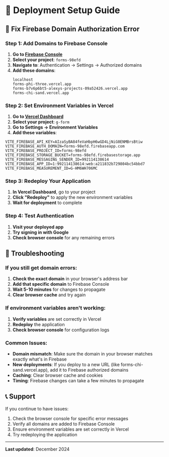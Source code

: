 # 🚀 Deployment Setup Guide

## 🔧 Fix Firebase Domain Authorization Error

### **Step 1: Add Domains to Firebase Console**

1. **Go to [Firebase Console](https://console.firebase.google.com/)**
2. **Select your project**: `forms-98efd`
3. **Navigate to**: Authentication → Settings → Authorized domains
4. **Add these domains**:
   ```
   localhost
   forms-phi-three.vercel.app
   forms-b7v6p6bt5-alexys-projects-09a52426.vercel.app
   forms-chi-sand.vercel.app
   ```

### **Step 2: Set Environment Variables in Vercel**

1. **Go to [Vercel Dashboard](https://vercel.com/dashboard)**
2. **Select your project**: `g-form`
3. **Go to Settings → Environment Variables**
4. **Add these variables**:

```env
VITE_FIREBASE_API_KEY=AIzaSyBA84feVaHbpH6wGD4LjNiG0ENMBrsBtiw
VITE_FIREBASE_AUTH_DOMAIN=forms-98efd.firebaseapp.com
VITE_FIREBASE_PROJECT_ID=forms-98efd
VITE_FIREBASE_STORAGE_BUCKET=forms-98efd.firebasestorage.app
VITE_FIREBASE_MESSAGING_SENDER_ID=992114138614
VITE_FIREBASE_APP_ID=1:992114138614:web:a211832b729804bc54bbd7
VITE_FIREBASE_MEASUREMENT_ID=G-HM6WH706MC
```

### **Step 3: Redeploy Your Application**

1. **In Vercel Dashboard**, go to your project
2. **Click "Redeploy"** to apply the new environment variables
3. **Wait for deployment** to complete

### **Step 4: Test Authentication**

1. **Visit your deployed app**
2. **Try signing in with Google**
3. **Check browser console** for any remaining errors

## 🐛 Troubleshooting

### **If you still get domain errors:**

1. **Check the exact domain** in your browser's address bar
2. **Add that specific domain** to Firebase Console
3. **Wait 5-10 minutes** for changes to propagate
4. **Clear browser cache** and try again

### **If environment variables aren't working:**

1. **Verify variables** are set correctly in Vercel
2. **Redeploy** the application
3. **Check browser console** for configuration logs

### **Common Issues:**

- **Domain mismatch**: Make sure the domain in your browser matches exactly what's in Firebase
- **New deployments**: If you deploy to a new URL (like forms-chi-sand.vercel.app), add it to Firebase authorized domains
- **Caching**: Clear browser cache and cookies
- **Timing**: Firebase changes can take a few minutes to propagate

## 📞 Support

If you continue to have issues:
1. Check the browser console for specific error messages
2. Verify all domains are added to Firebase Console
3. Ensure environment variables are set correctly in Vercel
4. Try redeploying the application

---

**Last updated**: December 2024
